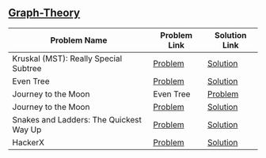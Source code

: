 ## [Graph-Theory](https://www.hackerrank.com/domains/algorithms/graph-theory)

Problem Name|Problem Link|Solution Link
---|---|---
Kruskal (MST): Really Special Subtree|[Problem](https://www.hackerrank.com/challenges/kruskalmstrsub/problem)|[Solution](./kruskalmstrsub.java)
Even Tree|[Problem](https://www.hackerrank.com/challenges/even-tree/problem)|[Solution](./even-tree.java)
Journey to the Moon| Even Tree |[Problem](https://www.hackerrank.com/challenges/even-tree/problem)|[Solution cpp ](./even-tree.cpp)
Journey to the Moon| [Problem](https://www.hackerrank.com/challenges/journey-to-the-moon/problem)|[Solution](./journey-to-the-moon.cpp)
Snakes and Ladders: The Quickest Way Up|[Problem](https://www.hackerrank.com/challenges/the-quickest-way-up/problem)|[Solution](./the-quickest-way-up.cpp)
HackerX|[Problem](https://www.hackerrank.com/challenges/missile-defend/problem)|[Solution](./missile-defend.cpp)
